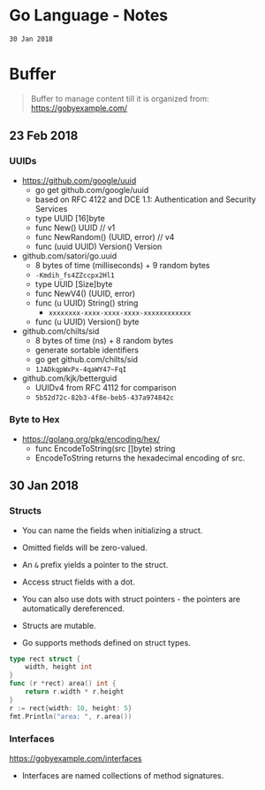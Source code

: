 # Go Language - Notes
`30 Jan 2018`

# Buffer
> Buffer to manage content till it is organized
> from: https://gobyexample.com/

## 23 Feb 2018
### UUIDs
- https://github.com/google/uuid
	- go get github.com/google/uuid
	- based on RFC 4122 and DCE 1.1: Authentication and Security Services
	- type UUID [16]byte
	- func New() UUID // v1
	- func NewRandom() (UUID, error) // v4
	- func (uuid UUID) Version() Version
- github.com/satori/go.uuid
	- 8 bytes of time (milliseconds) + 9 random bytes
	- `-Kmdih_fs4ZZccpx2Hl1`
	- type UUID [Size]byte
	- func NewV4() (UUID, error)
	- func (u UUID) String() string
		- `xxxxxxxx-xxxx-xxxx-xxxx-xxxxxxxxxxxx`
	- func (u UUID) Version() byte
- github.com/chilts/sid
	- 8 bytes of time (ns) + 8 random bytes
	- generate sortable identifiers
	- go get github.com/chilts/sid
	- `1JADkqpWxPx-4qaWY47~FqI`
- github.com/kjk/betterguid
	- UUIDv4 from RFC 4112 for comparison
	- `5b52d72c-82b3-4f8e-beb5-437a974842c`

### Byte to Hex
- https://golang.org/pkg/encoding/hex/
	- func EncodeToString(src []byte) string
	- EncodeToString returns the hexadecimal encoding of src.

## 30 Jan 2018

### Structs
- You can name the fields when initializing a struct.
- Omitted fields will be zero-valued.
- An `&` prefix yields a pointer to the struct.
- Access struct fields with a dot.
- You can also use dots with struct pointers - the pointers are automatically dereferenced.
- Structs are mutable.

- Go supports methods defined on struct types.
```go
type rect struct {
    width, height int
}
func (r *rect) area() int {
    return r.width * r.height
}
r := rect{width: 10, height: 5}
fmt.Println("area: ", r.area())
```

### Interfaces
https://gobyexample.com/interfaces
- Interfaces are named collections of method signatures.
